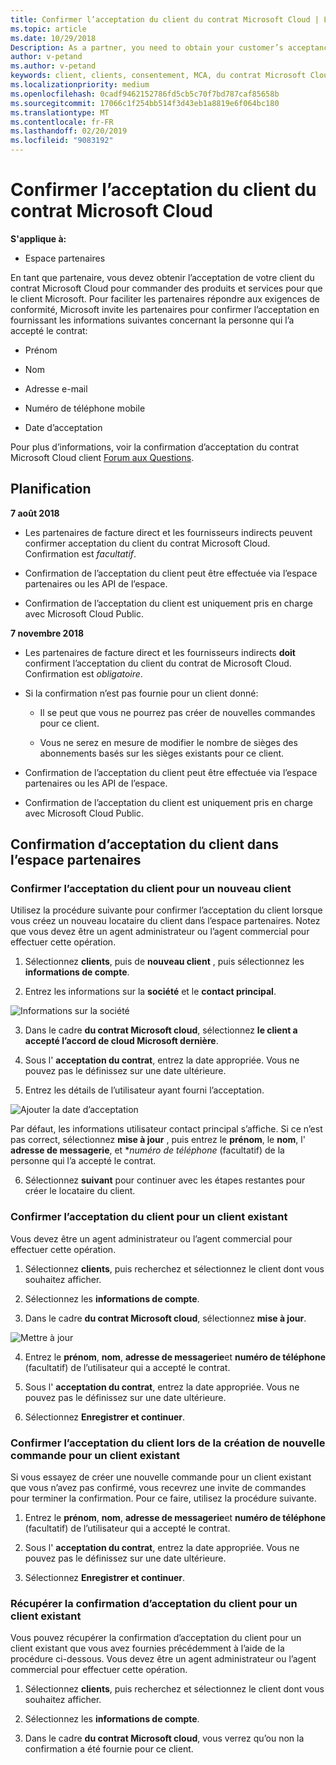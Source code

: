 ```yaml
---
title: Confirmer l’acceptation du client du contrat Microsoft Cloud | L’espace partenaires
ms.topic: article
ms.date: 10/29/2018
Description: As a partner, you need to obtain your customer’s acceptance of the Microsoft Cloud Agreement before you can order Microsoft products and services for that customer. To better help partners meet compliance requirements, Microsoft asks partners to confirm acceptance by providing certain details regarding the person who accepted the agreement.
author: v-petand
ms.author: v-petand
keywords: client, clients, consentement, MCA, du contrat Microsoft Cloud, modèles de contrat client
ms.localizationpriority: medium
ms.openlocfilehash: 0cadf9462152786fd5cb5c70f7bd787caf85658b
ms.sourcegitcommit: 17066c1f254bb514f3d43eb1a8819e6f064bc180
ms.translationtype: MT
ms.contentlocale: fr-FR
ms.lasthandoff: 02/20/2019
ms.locfileid: "9083192"
---
```

# <a name="confirm-customer-acceptance-of-the-microsoft-cloud-agreement"></a>Confirmer l’acceptation du client du contrat Microsoft Cloud

**S'applique à:**
-  Espace partenaires

En tant que partenaire, vous devez obtenir l’acceptation de votre client du contrat Microsoft Cloud pour commander des produits et services pour que le client Microsoft. Pour faciliter les partenaires répondre aux exigences de conformité, Microsoft invite les partenaires pour confirmer l’acceptation en fournissant les informations suivantes concernant la personne qui l’a accepté le contrat: 

-   Prénom

-   Nom

-   Adresse e-mail

-   Numéro de téléphone mobile

-   Date d’acceptation

Pour plus d’informations, voir la confirmation d’acceptation du contrat Microsoft Cloud client [Forum aux Questions](https://docs.microsoft.com/en-us/partner-center/confirm-consent-faq).

## <a name="schedule"></a>Planification

**7 août 2018**

-   Les partenaires de facture direct et les fournisseurs indirects peuvent confirmer acceptation du client du contrat Microsoft Cloud. Confirmation est *facultatif*.

-   Confirmation de l’acceptation du client peut être effectuée via l’espace partenaires ou les API de l’espace.

-   Confirmation de l’acceptation du client est uniquement pris en charge avec Microsoft Cloud Public.


**7 novembre 2018**

-   Les partenaires de facture direct et les fournisseurs indirects **doit** confirment l’acceptation du client du contrat de Microsoft Cloud. Confirmation est *obligatoire*.

-   Si la confirmation n’est pas fournie pour un client donné:

    -   Il se peut que vous ne pourrez pas créer de nouvelles commandes pour ce client.

    -   Vous ne serez en mesure de modifier le nombre de sièges des abonnements basés sur les sièges existants pour ce client.

-   Confirmation de l’acceptation du client peut être effectuée via l’espace partenaires ou les API de l’espace.

-   Confirmation de l’acceptation du client est uniquement pris en charge avec Microsoft Cloud Public.


## <a name="confirming-customer-acceptance-in-partner-center"></a>Confirmation d’acceptation du client dans l’espace partenaires

### <a name="confirm-customer-acceptance-for-a-new-customer"></a>Confirmer l’acceptation du client pour un nouveau client

Utilisez la procédure suivante pour confirmer l’acceptation du client lorsque vous créez un nouveau locataire du client dans l’espace partenaires. Notez que vous devez être un agent administrateur ou l’agent commercial pour effectuer cette opération.
 
1.  Sélectionnez **clients**, puis de **nouveau client** , puis sélectionnez les **informations de compte**.

2.  Entrez les informations sur la **société** et le **contact principal**.

![Informations sur la société](images/mca/mca1.png)

3.  Dans le cadre **du contrat Microsoft cloud**, sélectionnez **le client a accepté l’accord de cloud Microsoft dernière**. 

4.  Sous l' **acceptation du contrat**, entrez la date appropriée. Vous ne pouvez pas le définissez sur une date ultérieure.

5.  Entrez les détails de l’utilisateur ayant fourni l’acceptation. 

![Ajouter la date d’acceptation](images/mca/MCA3.png)

Par défaut, les informations utilisateur contact principal s’affiche. Si ce n’est pas correct, sélectionnez **mise à jour** , puis entrez le **prénom**, le **nom**, l' **adresse de messagerie**, et **numéro de téléphone* (facultatif) de la personne qui l’a accepté le contrat.

6.  Sélectionnez **suivant** pour continuer avec les étapes restantes pour créer le locataire du client.

### <a name="confirm-customer-acceptance-for-an-existing-customer"></a>Confirmer l’acceptation du client pour un client existant

Vous devez être un agent administrateur ou l’agent commercial pour effectuer cette opération. 

1.  Sélectionnez **clients**, puis recherchez et sélectionnez le client dont vous souhaitez afficher. 

2.  Sélectionnez les **informations de compte**.

3.  Dans le cadre **du contrat Microsoft cloud**, sélectionnez **mise à jour**.

![Mettre à jour](images/mca/mca4.png)

4.  Entrez le **prénom**, **nom**, **adresse de messagerie**et **numéro de téléphone** (facultatif) de l’utilisateur qui a accepté le contrat.

5.  Sous l' **acceptation du contrat**, entrez la date appropriée. Vous ne pouvez pas le définissez sur une date ultérieure.

6.  Sélectionnez **Enregistrer et continuer**.

### <a name="confirm-customer-acceptance-while-creating-new-order-for-an-existing-customer"></a>Confirmer l’acceptation du client lors de la création de nouvelle commande pour un client existant

Si vous essayez de créer une nouvelle commande pour un client existant que vous n’avez pas confirmé, vous recevrez une invite de commandes pour terminer la confirmation. Pour ce faire, utilisez la procédure suivante. 

1.  Entrez le **prénom**, **nom**, **adresse de messagerie**et **numéro de téléphone** (facultatif) de l’utilisateur qui a accepté le contrat.

2.  Sous l' **acceptation du contrat**, entrez la date appropriée. Vous ne pouvez pas le définissez sur une date ultérieure.

3.  Sélectionnez **Enregistrer et continuer**.


### <a name="retrieve-confirmation-of-customer-acceptance-for-an-existing-customer"></a>Récupérer la confirmation d’acceptation du client pour un client existant

Vous pouvez récupérer la confirmation d’acceptation du client pour un client existant que vous avez fournies précédemment à l’aide de la procédure ci-dessous. Vous devez être un agent administrateur ou l’agent commercial pour effectuer cette opération. 

1.  Sélectionnez **clients**, puis recherchez et sélectionnez le client dont vous souhaitez afficher. 

2.  Sélectionnez les **informations de compte**.

3.  Dans le cadre **du contrat Microsoft cloud**, vous verrez qu’ou non la confirmation a été fournie pour ce client.

